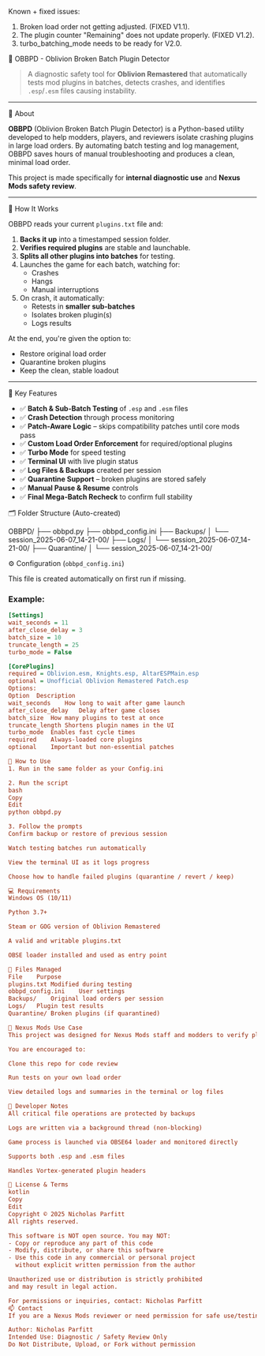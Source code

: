 Known + fixed issues: 

1. Broken load order not getting adjusted. (FIXED V1.1).
2. The plugin counter "Remaining" does not update properly. (FIXED V1.2).
3. turbo_batching_mode needs to be ready for V2.0.

🧩 OBBPD - Oblivion Broken Batch Plugin Detector

> A diagnostic safety tool for **Oblivion Remastered** that automatically tests mod plugins in batches, detects crashes, and identifies `.esp`/`.esm` files causing instability.

---

📜 About

**OBBPD** (Oblivion Broken Batch Plugin Detector) is a Python-based utility developed to help modders, players, and reviewers isolate crashing plugins in large load orders. By automating batch testing and log management, OBBPD saves hours of manual troubleshooting and produces a clean, minimal load order.

This project is made specifically for **internal diagnostic use** and **Nexus Mods safety review**.

---

🧠 How It Works

OBBPD reads your current `plugins.txt` file and:

1. **Backs it up** into a timestamped session folder.
2. **Verifies required plugins** are stable and launchable.
3. **Splits all other plugins into batches** for testing.
4. Launches the game for each batch, watching for:
   - Crashes
   - Hangs
   - Manual interruptions
5. On crash, it automatically:
   - Retests in **smaller sub-batches**
   - Isolates broken plugin(s)
   - Logs results

At the end, you're given the option to:
- Restore original load order
- Quarantine broken plugins
- Keep the clean, stable loadout

---

🧩 Key Features

- ✅ **Batch & Sub-Batch Testing** of `.esp` and `.esm` files
- ✅ **Crash Detection** through process monitoring
- ✅ **Patch-Aware Logic** – skips compatibility patches until core mods pass
- ✅ **Custom Load Order Enforcement** for required/optional plugins
- ✅ **Turbo Mode** for speed testing
- ✅ **Terminal UI** with live plugin status
- ✅ **Log Files & Backups** created per session
- ✅ **Quarantine Support** – broken plugins are stored safely
- ✅ **Manual Pause & Resume** controls
- ✅ **Final Mega-Batch Recheck** to confirm full stability

🗂 Folder Structure (Auto-created)

OBBPD/
├── obbpd.py
├── obbpd_config.ini
├── Backups/
│ └── session_2025-06-07_14-21-00/
├── Logs/
│ └── session_2025-06-07_14-21-00/
├── Quarantine/
│ └── session_2025-06-07_14-21-00/

⚙️ Configuration (`obbpd_config.ini`)

This file is created automatically on first run if missing.

### Example:
```ini
[Settings]
wait_seconds = 11
after_close_delay = 3
batch_size = 10
truncate_length = 25
turbo_mode = False

[CorePlugins]
required = Oblivion.esm, Knights.esp, AltarESPMain.esp
optional = Unofficial Oblivion Remastered Patch.esp
Options:
Option	Description
wait_seconds	How long to wait after game launch
after_close_delay	Delay after game closes
batch_size	How many plugins to test at once
truncate_length	Shortens plugin names in the UI
turbo_mode	Enables fast cycle times
required	Always-loaded core plugins
optional	Important but non-essential patches

🚀 How to Use
1. Run in the same folder as your Config.ini

2. Run the script
bash
Copy
Edit
python obbpd.py

3. Follow the prompts
Confirm backup or restore of previous session

Watch testing batches run automatically

View the terminal UI as it logs progress

Choose how to handle failed plugins (quarantine / revert / keep)

💻 Requirements
Windows OS (10/11)

Python 3.7+

Steam or GOG version of Oblivion Remastered

A valid and writable plugins.txt

OBSE loader installed and used as entry point

💾 Files Managed
File	Purpose
plugins.txt	Modified during testing
obbpd_config.ini	User settings
Backups/	Original load orders per session
Logs/	Plugin test results
Quarantine/	Broken plugins (if quarantined)

📑 Nexus Mods Use Case
This project was designed for Nexus Mods staff and modders to verify plugin stability and isolate incompatibilities in large Oblivion mod lists.

You are encouraged to:

Clone this repo for code review

Run tests on your own load order

View detailed logs and summaries in the terminal or log files

📌 Developer Notes
All critical file operations are protected by backups

Logs are written via a background thread (non-blocking)

Game process is launched via OBSE64 loader and monitored directly

Supports both .esp and .esm files

Handles Vortex-generated plugin headers

🔐 License & Terms
kotlin
Copy
Edit
Copyright © 2025 Nicholas Parfitt  
All rights reserved.

This software is NOT open source. You may NOT:
- Copy or reproduce any part of this code
- Modify, distribute, or share this software
- Use this code in any commercial or personal project  
  without explicit written permission from the author

Unauthorized use or distribution is strictly prohibited  
and may result in legal action.

For permissions or inquiries, contact: Nicholas Parfitt
📫 Contact
If you are a Nexus Mods reviewer or need permission for safe use/testing:

Author: Nicholas Parfitt
Intended Use: Diagnostic / Safety Review Only
Do Not Distribute, Upload, or Fork without permission

